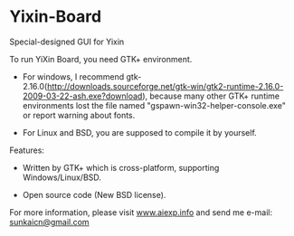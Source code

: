 Yixin-Board
===========

Special-designed GUI for Yixin

To run YiXin Board, you need GTK+ environment.
  
  * For windows, I recommend gtk-2.16.0(http://downloads.sourceforge.net/gtk-win/gtk2-runtime-2.16.0-2009-03-22-ash.exe?download), because many other GTK+ runtime environments lost the file named "gspawn-win32-helper-console.exe" or report warning about fonts.
  
  * For Linux and BSD, you are supposed to compile it by yourself.
  
Features:
  
  * Written by GTK+ which is cross-platform, supporting Windows/Linux/BSD.
    
  * Open source code (New BSD license).

For more information, please visit www.aiexp.info and send me e-mail: sunkaicn@gmail.com
